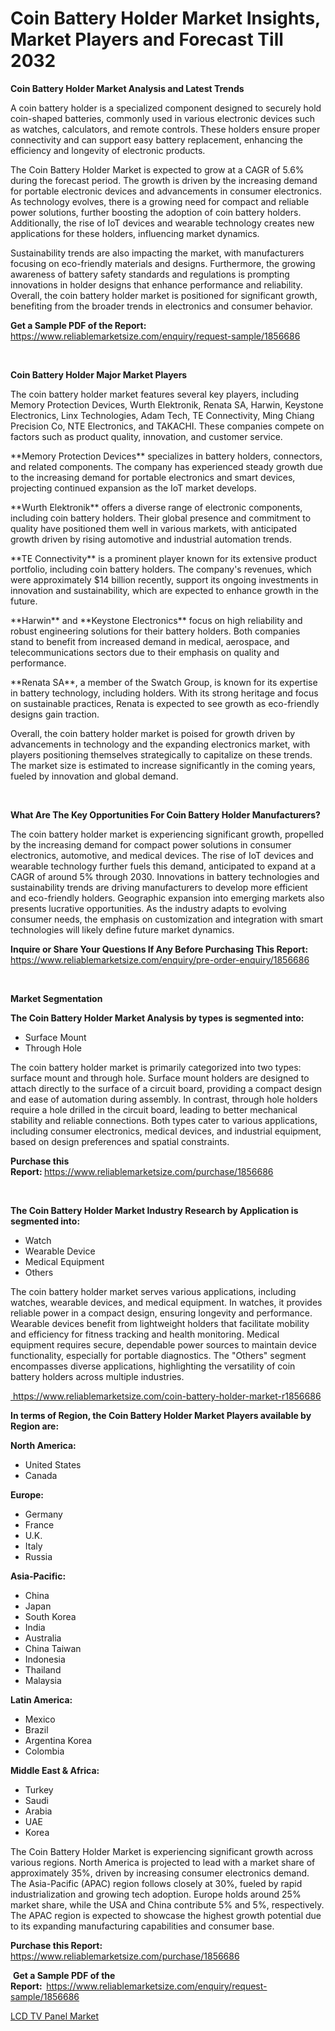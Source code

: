 <p><h1>Coin Battery Holder Market Insights, Market Players and Forecast Till 2032</h1></p><p><strong>Coin Battery Holder Market Analysis and Latest Trends</strong></p>
<p><p>A coin battery holder is a specialized component designed to securely hold coin-shaped batteries, commonly used in various electronic devices such as watches, calculators, and remote controls. These holders ensure proper connectivity and can support easy battery replacement, enhancing the efficiency and longevity of electronic products.</p><p>The Coin Battery Holder Market is expected to grow at a CAGR of 5.6% during the forecast period. The growth is driven by the increasing demand for portable electronic devices and advancements in consumer electronics. As technology evolves, there is a growing need for compact and reliable power solutions, further boosting the adoption of coin battery holders. Additionally, the rise of IoT devices and wearable technology creates new applications for these holders, influencing market dynamics.</p><p>Sustainability trends are also impacting the market, with manufacturers focusing on eco-friendly materials and designs. Furthermore, the growing awareness of battery safety standards and regulations is prompting innovations in holder designs that enhance performance and reliability. Overall, the coin battery holder market is positioned for significant growth, benefiting from the broader trends in electronics and consumer behavior.</p></p>
<p><strong>Get a Sample PDF of the Report:&nbsp;</strong> <a href="https://www.reliablemarketsize.com/enquiry/request-sample/1856686?utm_campaign=2216&utm_medium=2&utm_source=Github&utm_content=ia&utm_term=11022025&utm_id=coin-battery-holder">https://www.reliablemarketsize.com/enquiry/request-sample/1856686</a></p>
<p>&nbsp;</p>
<p><strong>Coin Battery Holder Major Market Players</strong></p>
<p><p>The coin battery holder market features several key players, including Memory Protection Devices, Wurth Elektronik, Renata SA, Harwin, Keystone Electronics, Linx Technologies, Adam Tech, TE Connectivity, Ming Chiang Precision Co, NTE Electronics, and TAKACHI. These companies compete on factors such as product quality, innovation, and customer service.</p><p>**Memory Protection Devices** specializes in battery holders, connectors, and related components. The company has experienced steady growth due to the increasing demand for portable electronics and smart devices, projecting continued expansion as the IoT market develops.</p><p>**Wurth Elektronik** offers a diverse range of electronic components, including coin battery holders. Their global presence and commitment to quality have positioned them well in various markets, with anticipated growth driven by rising automotive and industrial automation trends.</p><p>**TE Connectivity** is a prominent player known for its extensive product portfolio, including coin battery holders. The company's revenues, which were approximately $14 billion recently, support its ongoing investments in innovation and sustainability, which are expected to enhance growth in the future.</p><p>**Harwin** and **Keystone Electronics** focus on high reliability and robust engineering solutions for their battery holders. Both companies stand to benefit from increased demand in medical, aerospace, and telecommunications sectors due to their emphasis on quality and performance.</p><p>**Renata SA**, a member of the Swatch Group, is known for its expertise in battery technology, including holders. With its strong heritage and focus on sustainable practices, Renata is expected to see growth as eco-friendly designs gain traction.</p><p>Overall, the coin battery holder market is poised for growth driven by advancements in technology and the expanding electronics market, with players positioning themselves strategically to capitalize on these trends. The market size is estimated to increase significantly in the coming years, fueled by innovation and global demand.</p></p>
<p>&nbsp;</p>
<p><strong>What Are The Key Opportunities For Coin Battery Holder Manufacturers?</strong></p>
<p><p>The coin battery holder market is experiencing significant growth, propelled by the increasing demand for compact power solutions in consumer electronics, automotive, and medical devices. The rise of IoT devices and wearable technology further fuels this demand, anticipated to expand at a CAGR of around 5% through 2030. Innovations in battery technologies and sustainability trends are driving manufacturers to develop more efficient and eco-friendly holders. Geographic expansion into emerging markets also presents lucrative opportunities. As the industry adapts to evolving consumer needs, the emphasis on customization and integration with smart technologies will likely define future market dynamics.</p></p>
<p><strong>Inquire or Share Your Questions If Any Before Purchasing This Report:</strong> <a href="https://www.reliablemarketsize.com/enquiry/pre-order-enquiry/1856686?utm_campaign=2216&utm_medium=2&utm_source=Github&utm_content=ia&utm_term=11022025&utm_id=coin-battery-holder">https://www.reliablemarketsize.com/enquiry/pre-order-enquiry/1856686</a></p>
<p>&nbsp;</p>
<p><strong>Market Segmentation</strong></p>
<p><strong>The Coin Battery Holder Market Analysis by types is segmented into:</strong></p>
<p><ul><li>Surface Mount</li><li>Through Hole</li></ul></p>
<p><p>The coin battery holder market is primarily categorized into two types: surface mount and through hole. Surface mount holders are designed to attach directly to the surface of a circuit board, providing a compact design and ease of automation during assembly. In contrast, through hole holders require a hole drilled in the circuit board, leading to better mechanical stability and reliable connections. Both types cater to various applications, including consumer electronics, medical devices, and industrial equipment, based on design preferences and spatial constraints.</p></p>
<p><strong>Purchase this Report:&nbsp;</strong><a href="https://www.reliablemarketsize.com/purchase/1856686?utm_campaign=2216&utm_medium=2&utm_source=Github&utm_content=ia&utm_term=11022025&utm_id=coin-battery-holder">https://www.reliablemarketsize.com/purchase/1856686</a></p>
<p>&nbsp;</p>
<p><strong>The Coin Battery Holder Market Industry Research by Application is segmented into:</strong></p>
<p><ul><li>Watch</li><li>Wearable Device</li><li>Medical Equipment</li><li>Others</li></ul></p>
<p><p>The coin battery holder market serves various applications, including watches, wearable devices, and medical equipment. In watches, it provides reliable power in a compact design, ensuring longevity and performance. Wearable devices benefit from lightweight holders that facilitate mobility and efficiency for fitness tracking and health monitoring. Medical equipment requires secure, dependable power sources to maintain device functionality, especially for portable diagnostics. The "Others" segment encompasses diverse applications, highlighting the versatility of coin battery holders across multiple industries.</p></p>
<p><a href="https://www.reliablemarketsize.com/coin-battery-holder-market-r1856686?utm_campaign=2216&utm_medium=2&utm_source=Github&utm_content=ia&utm_term=11022025&utm_id=coin-battery-holder">&nbsp;https://www.reliablemarketsize.com/coin-battery-holder-market-r1856686</a></p>
<p><strong>In terms of Region, the Coin Battery Holder Market Players available by Region are:</strong></p>
<p>
    <p> <strong> North America: </strong>
        <ul>
            <li>United States</li>
            <li>Canada</li>
        </ul>
        </p> 
    <p> <strong> Europe: </strong>
        <ul>
            <li>Germany</li>
            <li>France</li>
            <li>U.K.</li>
            <li>Italy</li>
            <li>Russia</li>
        </ul>
        </p> 
    <p> <strong> Asia-Pacific: </strong>
        <ul>
            <li>China</li>
            <li>Japan</li>
            <li>South Korea</li>
            <li>India</li>
            <li>Australia</li>
            <li>China Taiwan</li>
            <li>Indonesia</li>
            <li>Thailand</li>
            <li>Malaysia</li>
        </ul>
        </p> 
    <p> <strong> Latin America: </strong>
        <ul>
            <li>Mexico</li>
            <li>Brazil</li>
            <li>Argentina Korea</li>
            <li>Colombia</li>
        </ul>
        </p> 
    <p> <strong> Middle East & Africa: </strong>
        <ul>
            <li>Turkey</li>
            <li>Saudi</li>
            <li>Arabia</li>
            <li>UAE</li>
            <li>Korea</li>
        </ul>
    </p>
    </p>
<p><p>The Coin Battery Holder Market is experiencing significant growth across various regions. North America is projected to lead with a market share of approximately 35%, driven by increasing consumer electronics demand. The Asia-Pacific (APAC) region follows closely at 30%, fueled by rapid industrialization and growing tech adoption. Europe holds around 25% market share, while the USA and China contribute 5% and 5%, respectively. The APAC region is expected to showcase the highest growth potential due to its expanding manufacturing capabilities and consumer base.</p></p>
<p><strong>Purchase this Report: </strong><a href="https://www.reliablemarketsize.com/purchase/1856686?utm_campaign=2216&utm_medium=2&utm_source=Github&utm_content=ia&utm_term=11022025&utm_id=coin-battery-holder">https://www.reliablemarketsize.com/purchase/1856686</a></p>
<p>&nbsp;<strong>Get a Sample PDF of the Report:&nbsp;&nbsp;</strong><a href="https://www.reliablemarketsize.com/enquiry/request-sample/1856686?utm_campaign=2216&utm_medium=2&utm_source=Github&utm_content=ia&utm_term=11022025&utm_id=coin-battery-holder">https://www.reliablemarketsize.com/enquiry/request-sample/1856686</a></p>
<p><strong></strong></p>
<p><p><a href="https://github.com/millionkaryn68/Market-Research-Report-List-1/blob/main/lcd-tv-panel-market.md?utm_campaign=2216&utm_medium=2&utm_source=Github&utm_content=ia&utm_term=11022025&utm_id=coin-battery-holder">LCD TV Panel Market</a></p></p>